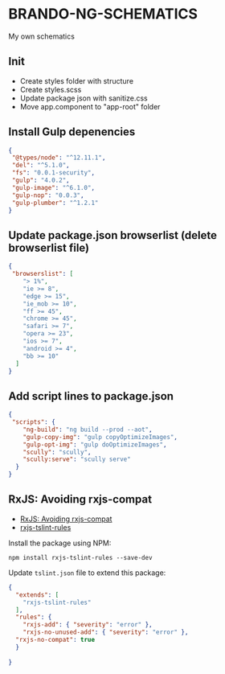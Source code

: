 # BRANDO-NG-SCHEMATICS

My own schematics

## Init

- Create styles folder with structure
- Create styles.scss
- Update package json with sanitize.css
- Move app.component to "app-root" folder
## Install Gulp depenencies
```json
{
 "@types/node": "^12.11.1",
 "del": "^5.1.0",
 "fs": "0.0.1-security",
 "gulp": "4.0.2",
 "gulp-image": "^6.1.0",
 "gulp-nop": "0.0.3",
 "gulp-plumber": "^1.2.1"
}
```
## Update package.json browserlist (delete browserlist file)
```json
{
 "browserslist": [
    "> 1%",
    "ie >= 8",
    "edge >= 15",
    "ie_mob >= 10",
    "ff >= 45",
    "chrome >= 45",
    "safari >= 7",
    "opera >= 23",
    "ios >= 7",
    "android >= 4",
    "bb >= 10"
  ]
}
  ```
## Add script lines to package.json
```json
{
 "scripts": {
    "ng-build": "ng build --prod --aot",
    "gulp-copy-img": "gulp copyOptimizeImages",
    "gulp-opt-img": "gulp doOptimizeImages",
    "scully": "scully",
    "scully:serve": "scully serve"
  }
}  
  ```
## RxJS: Avoiding rxjs-compat
- [RxJS: Avoiding rxjs-compat](https://medium.com/@cartant/rxjs-avoiding-rxjs-compat-4b79a566359b)
- [rxjs-tslint-rules](https://github.com/cartant/rxjs-tslint-rules)
 
Install the package using NPM:

    npm install rxjs-tslint-rules --save-dev

Update `tslint.json` file to extend this package:

```json
{
  "extends": [
    "rxjs-tslint-rules"
  ],
  "rules": {
    "rxjs-add": { "severity": "error" },
    "rxjs-no-unused-add": { "severity": "error" },
  "rxjs-no-compat": true
  }
  
}
```
